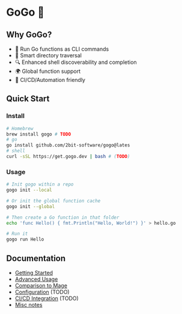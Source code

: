 # GoGo 🏃

## Why GoGo?
- 🚀 Run Go functions as CLI commands
- 🌳 Smart directory traversal
- 🔍 Enhanced shell discoverability and completion
- 🌍 Global function support
- 🎯 CI/CD/Automation friendly

## Quick Start
### Install
```bash
# Homebrew
brew install gogo # TODO
# go
go install github.com/2bit-software/gogo@lates
# shell
curl -sSL https://get.gogo.dev | bash # (TODO)
```

### Usage

```bash
# Init gogo within a repo
gogo init --local

# Or init the global function cache
gogo init --global

# Then create a Go function in that folder
echo 'func Hello() { fmt.Println("Hello, World!") }' > hello.go

# Run it
gogo run Hello
```

## Documentation
- [Getting Started](./getting-started.md)
- [Advanced Usage](./advanced-usage.md)
- [Comparison to Mage](./mage-comparison.md)
- [Configuration](./configuration.md) (TODO)
- [CI/CD Integration](./cicd.md) (TODO)
- [Misc notes](./notes.md)